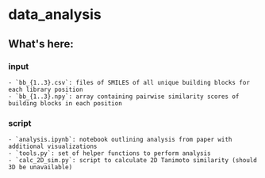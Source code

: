 # data_analysis

## What's here:
### input
    - `bb_{1..3}.csv`: files of SMILES of all unique building blocks for each library position
    - `bb_{1..3}.npy`: array containing pairwise similarity scores of building blocks in each position

### script
    - `analysis.ipynb`: notebook outlining analysis from paper with additional visualizations
    - `tools.py`: set of helper functions to perform analysis
    - `calc_2D_sim.py`: script to calculate 2D Tanimoto similarity (should 3D be unavailable)

